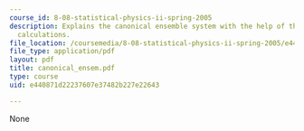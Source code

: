 ```yaml
---
course_id: 8-08-statistical-physics-ii-spring-2005
description: Explains the canonical ensemble system with the help of theorems and
  calculations.
file_location: /coursemedia/8-08-statistical-physics-ii-spring-2005/e440871d22237607e37482b227e22643_canonical_ensem.pdf
file_type: application/pdf
layout: pdf
title: canonical_ensem.pdf
type: course
uid: e440871d22237607e37482b227e22643

---
```

None